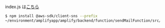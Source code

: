index.js は[こちら](./src/node.js/index.js)

```sh
$ npm install @aws-sdk/client-sns --prefix
~/environment/amplifyapp/amplify/backend/function/sendMailFunction/src/
```

